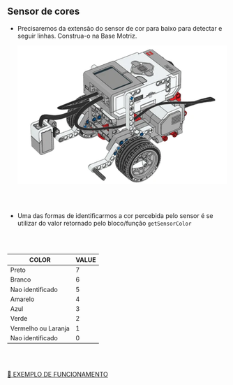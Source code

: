 ## Sensor de cores

- Precisaremos da extensão do sensor de cor para baixo para detectar e seguir linhas. Construa-o na Base Motriz.

  ![Imagem com rodas, pneus, engrenagens](images/color-sensor.png)

  <br>
  <br>

- Uma das formas de identificarmos a cor percebida pelo sensor é se utilizar do valor retornado pelo bloco/função ```getSensorColor```
<br>
 <br>



  | COLOR | VALUE |
  | ----  | ----  |
  |Preto | 7|
  |Branco | 6|
  |Nao identificado| 5|
  |Amarelo| 4|
  |Azul | 3| 
  |Verde |2|
  |Vermelho ou Laranja | 1|
  |Nao identificado| 0|



 <br>
 <br>
 
  [🎥 EXEMPLO DE FUNCIONAMENTO]( https://legoeducation.23video.com/v.ihtml/player.html?token=e1e9580bb6b513559d9b5c0097262f1d&source=embed&photo%5fid=55847239&autoPlay=0&autoMute=0&hideBigPlay=1&showDescriptions=0)